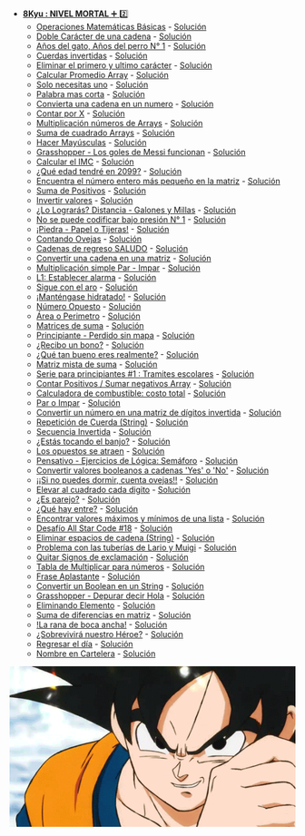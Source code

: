 + <a href="https://github.com/Roman31X/Ejercicios_CODEWARS-JAVA/tree/main/src/main/java/com/Ejercicio/ReadmeKyu/Kyu8">__8Kyu : NIVEL MORTAL__ :heavy_plus_sign: :two:</a>
    - <a href="https://www.codewars.com/kata/57356c55867b9b7a60000bd7/train/java">Operaciones Matemáticas Básicas</a> - <a href="https://github.com/Roman31X/Ejercicios_CODEWARS-JAVA/tree/main/src/main/java/com/Ejercicio/Kyu8/OperacionesBasicasMatematicas">Solución</a>
    - <a href="https://www.codewars.com/kata/56b1f01c247c01db92000076/train/java">Doble Carácter de una cadena</a> - <a href="https://github.com/Roman31X/Ejercicios_CODEWARS-JAVA/tree/main/src/main/java/com/Ejercicio/Kyu8/DobleCarcter">Solución</a>
    - <a href="https://www.codewars.com/kata/5a6663e9fd56cb5ab800008b/train/java">Años del gato, Años del perro N° 1</a> - <a href="https://github.com/Roman31X/Ejercicios_CODEWARS-JAVA/tree/main/src/main/java/com/Ejercicio/Kyu8/A%C3%B1os_Gatos_Perros">Solución</a>
    - <a href="https://www.codewars.com/kata/5168bb5dfe9a00b126000018/train/java">Cuerdas invertidas</a> - <a href="https://github.com/Roman31X/Ejercicios_CODEWARS-JAVA/tree/main/src/main/java/com/Ejercicio/Kyu8/CuerdasInvertidas">Solución</a>
    - <a href="https://www.codewars.com/kata/56bc28ad5bdaeb48760009b0/train/java">Eliminar el primero y ultimo carácter</a> - <a href="https://github.com/Roman31X/Ejercicios_CODEWARS-JAVA/tree/main/src/main/java/com/Ejercicio/Kyu8/RemoverPrimeroyUltimoCaracter">Solución</a>
    - <a href="https://www.codewars.com/kata/57a2013acf1fa5bfc4000921/train/java">Calcular Promedio Array</a> - <a href="https://github.com/Roman31X/Ejercicios_CODEWARS-JAVA/tree/main/src/main/java/com/Ejercicio/Kyu8/CalcularPromedioArray">Solución</a>
    - <a href="https://www.codewars.com/kata/57cc975ed542d3148f00015b/train/java">Solo necesitas uno</a> - <a href="https://github.com/Roman31X/Ejercicios_CODEWARS-JAVA/tree/main/src/main/java/com/Ejercicio/Kyu8/SoloNecesitoUno">Solución</a>
    - <a href="https://www.codewars.com/kata/57cebe1dc6fdc20c57000ac9/train/java">Palabra mas corta</a> - <a href="https://github.com/Roman31X/Ejercicios_CODEWARS-JAVA/tree/main/src/main/java/com/Ejercicio/Kyu8/PlabraMasCorta">Solución</a>
    - <a href="https://www.codewars.com/kata/544675c6f971f7399a000e79/train/java">Convierta una cadena en un numero</a> - <a href="https://github.com/Roman31X/Ejercicios_CODEWARS-JAVA/tree/main/src/main/java/com/Ejercicio/Kyu8/ConvertirCadenaANumero">Solución</a>
    - <a href="https://www.codewars.com/kata/5513795bd3fafb56c200049e/train/java">Contar por X</a> - <a href="https://github.com/Roman31X/Ejercicios_CODEWARS-JAVA/tree/main/src/main/java/com/Ejercicio/Kyu8/ContarporX">Solución</a>
    - <a href="https://www.codewars.com/kata/57f780909f7e8e3183000078/train/java">Multiplicación números de Arrays</a> - <a href="https://github.com/Roman31X/Ejercicios_CODEWARS-JAVA/tree/main/src/main/java/com/Ejercicio/Kyu8/MultiplicarNUmerosDeArray">Solución</a>
    - <a href="https://www.codewars.com/kata/515e271a311df0350d00000f/train/java">Suma de cuadrado Arrays</a> - <a href="https://github.com/Roman31X/Ejercicios_CODEWARS-JAVA/tree/main/src/main/java/com/Ejercicio/Kyu8/SumaDeCuadrados">Solución</a>
    - <a href="https://www.codewars.com/kata/57a0556c7cb1f31ab3000ad7/train/java">Hacer Mayúsculas</a> - <a href="https://github.com/Roman31X/Ejercicios_CODEWARS-JAVA/tree/main/src/main/java/com/Ejercicio/Kyu8/ConvertirAMayusculas">Solución</a>
    - <a href="https://www.codewars.com/kata/55f73be6e12baaa5900000d4/train/java">Grasshopper - Los goles de Messi funcionan</a> - <a href="https://github.com/Roman31X/Ejercicios_CODEWARS-JAVA/tree/main/src/main/java/com/Ejercicio/Kyu8/LosGolesDeMessi">Solución</a>
    - <a href="https://www.codewars.com/kata/57a429e253ba3381850000fb/train/java">Calcular el IMC</a> - <a href="https://github.com/Roman31X/Ejercicios_CODEWARS-JAVA/tree/main/src/main/java/com/Ejercicio/Kyu8/CalcularIMC">Solución</a>
    - <a href="https://www.codewars.com/kata/5761a717780f8950ce001473/train/java">¿Qué edad tendré en 2099?</a> - <a href="https://github.com/Roman31X/Ejercicios_CODEWARS-JAVA/tree/main/src/main/java/com/Ejercicio/Kyu8/CalcularEdad2099">Solución</a>
    - <a href="https://www.codewars.com/kata/55a2d7ebe362935a210000b2/train/java">Encuentra el número entero más pequeño en la matriz</a> - <a href="https://github.com/Roman31X/Ejercicios_CODEWARS-JAVA/tree/main/src/main/java/com/Ejercicio/Kyu8/EnteroMasPeque%C3%B1oArray">Solución</a>
    - <a href="https://www.codewars.com/kata/5715eaedb436cf5606000381/train/java">Suma de Positivos</a> - <a href="https://github.com/Roman31X/Ejercicios_CODEWARS-JAVA/tree/main/src/main/java/com/Ejercicio/Kyu8/SumaPositivosArray">Solución</a>
    - <a href="https://www.codewars.com/kata/5899dc03bc95b1bf1b0000ad/train/java">Invertir valores</a> - <a href="https://github.com/Roman31X/Ejercicios_CODEWARS-JAVA/tree/main/src/main/java/com/Ejercicio/Kyu8/InvertirValores">Solución</a>
    - <a href="https://www.codewars.com/kata/5861d28f124b35723e00005e/train/java">¿Lo Lograrás? Distancia - Galones y Millas</a> - <a href="https://github.com/Roman31X/Ejercicios_CODEWARS-JAVA/tree/main/src/main/java/com/Ejercicio/Kyu8/GalonesyMillas">Solución</a>
    - <a href="https://www.codewars.com/kata/53ee5429ba190077850011d4/train/java">No se puede codificar bajo presión N° 1</a> - <a href="https://github.com/Roman31X/Ejercicios_CODEWARS-JAVA/tree/main/src/main/java/com/Ejercicio/Kyu8/CodificarBajoPresion">Solución</a>
    - <a href="https://www.codewars.com/kata/5672a98bdbdd995fad00000f/train/java">¡Piedra - Papel o Tijeras!</a> - <a href="https://github.com/Roman31X/Ejercicios_CODEWARS-JAVA/tree/main/src/main/java/com/Ejercicio/Kyu8/PiedraPapelTijera">Solución</a>
    - <a href="https://www.codewars.com/kata/54edbc7200b811e956000556/train/java">Contando Ovejas</a> - <a href="https://github.com/Roman31X/Ejercicios_CODEWARS-JAVA/tree/main/src/main/java/com/Ejercicio/Kyu8/ContadorOvejas">Solución</a>
    - <a href="https://www.codewars.com/kata/55a70521798b14d4750000a4/train/java">Cadenas de regreso SALUDO</a> - <a href="https://github.com/Roman31X/Ejercicios_CODEWARS-JAVA/tree/main/src/main/java/com/Ejercicio/Kyu8/CadenasDeRegreso">Solución</a>
    - <a href="https://www.codewars.com/kata/57e76bc428d6fbc2d500036d/train/java">Convertir una cadena en una matriz</a> - <a href="https://github.com/Roman31X/Ejercicios_CODEWARS-JAVA/tree/main/src/main/java/com/Ejercicio/Kyu8/ConvertirCadenaMtriz">Solución</a>
    - <a href="https://www.codewars.com/kata/583710ccaa6717322c000105/train/java">Multiplicación simple Par - Impar</a> - <a href="https://github.com/Roman31X/Ejercicios_CODEWARS-JAVA/tree/main/src/main/java/com/Ejercicio/Kyu8/MultiplicacionSencilla">Solución</a>
    - <a href="https://www.codewars.com/kata/568dcc3c7f12767a62000038/train/java">L1: Establecer alarma</a> - <a href="https://github.com/Roman31X/Ejercicios_CODEWARS-JAVA/tree/main/src/main/java/com/Ejercicio/Kyu8/EstablecerAlarma">Solución</a>
    - <a href="https://www.codewars.com/kata/55cb632c1a5d7b3ad0000145/train/java">Sigue con el aro</a> - <a href="https://github.com/Roman31X/Ejercicios_CODEWARS-JAVA/tree/main/src/main/java/com/Ejercicio/Kyu8/SigueConElAro">Solución</a>
    - <a href="https://www.codewars.com/kata/582cb0224e56e068d800003c/train/java">¡Manténgase hidratado!</a> - <a href="https://github.com/Roman31X/Ejercicios_CODEWARS-JAVA/tree/main/src/main/java/com/Ejercicio/Kyu8/MantengaseHidratado">Solución</a>
    - <a href="https://www.codewars.com/kata/56dec885c54a926dcd001095/train/java">Número Opuesto</a> - <a href="https://github.com/Roman31X/Ejercicios_CODEWARS-JAVA/tree/main/src/main/java/com/Ejercicio/Kyu8/NumeroOpuesto">Solución</a>
    - <a href="https://www.codewars.com/kata/5ab6538b379d20ad880000ab/train/java">Área o Perimetro</a> - <a href="https://github.com/Roman31X/Ejercicios_CODEWARS-JAVA/tree/main/src/main/java/com/Ejercicio/Kyu8/AreaoPerimetro">Solución</a>
    - <a href="https://www.codewars.com/kata/53dc54212259ed3d4f00071c/train/java">Matrices de suma</a> - <a href="https://github.com/Roman31X/Ejercicios_CODEWARS-JAVA/tree/main/src/main/java/com/Ejercicio/Kyu8/MatricesDeSuma">Solución</a>
    - <a href="https://www.codewars.com/kata/57f781872e3d8ca2a000007e/train/java">Principiante - Perdido sin mapa</a> - <a href="https://github.com/Roman31X/Ejercicios_CODEWARS-JAVA/tree/main/src/main/java/com/Ejercicio/Kyu8/PerdidoSinMapa">Solución</a>
    - <a href="https://www.codewars.com/kata/56f6ad906b88de513f000d96/train/java">¿Recibo un bono?</a> - <a href="https://github.com/Roman31X/Ejercicios_CODEWARS-JAVA/tree/main/src/main/java/com/Ejercicio/Kyu8/ReciboUnBono">Solución</a>
    - <a href="https://www.codewars.com/kata/5601409514fc93442500010b/train/java">¿Qué tan bueno eres realmente?</a> - <a href="https://github.com/Roman31X/Ejercicios_CODEWARS-JAVA/tree/main/src/main/java/com/Ejercicio/Kyu8/QueTanBuenoEresRealmente">Solución</a>
    - <a href="https://www.codewars.com/kata/57eaeb9578748ff92a000009/train/java">Matriz mista de suma</a> - <a href="https://github.com/Roman31X/Ejercicios_CODEWARS-JAVA/tree/main/src/main/java/com/Ejercicio/Kyu8/MatrizMixtaDeSuma">Solución</a>
    - <a href="https://www.codewars.com/kata/55f9b48403f6b87a7c0000bd/train/java">Serie para principiantes #1 : Tramites escolares</a> - <a href="https://github.com/Roman31X/Ejercicios_CODEWARS-JAVA/tree/main/src/main/java/com/Ejercicio/Kyu8/PrincipiantesTramitesEscolar">Solución</a>
    - <a href="https://www.codewars.com/kata/576bb71bbbcf0951d5000044/train/java">Contar Positivos / Sumar negativos Array</a> - <a href="https://github.com/Roman31X/Ejercicios_CODEWARS-JAVA/tree/main/src/main/java/com/Ejercicio/Kyu8/ContarPositivosSumarNegativos">Solución</a>
    - <a href="https://www.codewars.com/kata/57b58827d2a31c57720012e8/train/java">Calculadora de combustible: costo total</a> - <a href="https://github.com/Roman31X/Ejercicios_CODEWARS-JAVA/tree/main/src/main/java/com/Ejercicio/Kyu8/CalculadoraCombustibleTotal">Solución</a>
    - <a href="https://www.codewars.com/kata/53da3dbb4a5168369a0000fe/train/java">Par o Impar</a> - <a href="https://github.com/Roman31X/Ejercicios_CODEWARS-JAVA/tree/main/src/main/java/com/Ejercicio/Kyu8/ParoImpar">Solución</a>
    - <a href="https://www.codewars.com/kata/5583090cbe83f4fd8c000051/train/java">Convertir un número en una matriz de dígitos invertida</a> - <a href="https://github.com/Roman31X/Ejercicios_CODEWARS-JAVA/tree/main/src/main/java/com/Ejercicio/Kyu8/InvertirDigitosMatris">Solución</a>
    - <a href="https://www.codewars.com/kata/57a0e5c372292dd76d000d7e/train/java">Repetición de Cuerda (String)</a> - <a href="https://github.com/Roman31X/Ejercicios_CODEWARS-JAVA/tree/main/src/main/java/com/Ejercicio/Kyu8/RepeticionCuerda">Solución</a>
    - <a href="https://www.codewars.com/kata/5a00e05cc374cb34d100000d/train/java">Secuencia Invertida</a> - <a href="https://github.com/Roman31X/Ejercicios_CODEWARS-JAVA/tree/main/src/main/java/com/Ejercicio/Kyu8/SecuenciaInvertida">Solución</a>
    - <a href="https://www.codewars.com/kata/53af2b8861023f1d88000832/train/java">¿Estás tocando el banjo?</a> - <a href="https://github.com/Roman31X/Ejercicios_CODEWARS-JAVA/tree/main/src/main/java/com/Ejercicio/Kyu8/EstasTocandoBanjo">Solución</a>
    - <a href="https://www.codewars.com/kata/555086d53eac039a2a000083/train/java">Los opuestos se atraen</a> - <a href="https://github.com/Roman31X/Ejercicios_CODEWARS-JAVA/tree/main/src/main/java/com/Ejercicio/Kyu8/LosOpuestosAtraen">Solución</a>
    - <a href="https://www.codewars.com/kata/58649884a1659ed6cb000072/train/java">Pensativo - Ejercicios de Lógica: Semáforo</a> - <a href="https://github.com/Roman31X/Ejercicios_CODEWARS-JAVA/tree/main/src/main/java/com/Ejercicio/Kyu8/EjercicioSemaforo">Solución</a>
    - <a href="https://www.codewars.com/kata/53369039d7ab3ac506000467/train/java">Convertir valores booleanos a cadenas 'Yes' o 'No'</a> - <a href="https://github.com/Roman31X/Ejercicios_CODEWARS-JAVA/tree/main/src/main/java/com/Ejercicio/Kyu8/ConviertaBooleanASiyNo">Solución</a>
    - <a href="https://www.codewars.com/kata/5b077ebdaf15be5c7f000077/train/java">¡¡Si no puedes dormir, cuenta ovejas!!</a> - <a href="https://github.com/Roman31X/Ejercicios_CODEWARS-JAVA/tree/main/src/main/java/com/Ejercicio/Kyu8/CuentaOvejas">Solución</a>
    - <a href="https://www.codewars.com/kata/546e2562b03326a88e000020/train/java">Elevar al cuadrado cada digito</a> - <a href="https://github.com/Roman31X/Ejercicios_CODEWARS-JAVA/tree/main/src/main/java/com/Ejercicio/Kyu8/CuadrarCadaDigito">Solución</a>
    - <a href="https://www.codewars.com/kata/555a67db74814aa4ee0001b5/train/java">¿Es parejo?</a> - <a href="https://github.com/Roman31X/Ejercicios_CODEWARS-JAVA/tree/main/src/main/java/com/Ejercicio/Kyu8/EsParejo">Solución</a>
    - <a href="https://www.codewars.com/kata/55ecd718f46fba02e5000029/train/java">¿Qué hay entre?</a> - <a href="https://github.com/Roman31X/Ejercicios_CODEWARS-JAVA/tree/main/src/main/java/com/Ejercicio/Kyu8/QueHayEntre">Solución</a>
    - <a href="https://www.codewars.com/kata/577a98a6ae28071780000989/train/java">Encontrar valores máximos y mínimos de una lista</a> - <a href="https://github.com/Roman31X/Ejercicios_CODEWARS-JAVA/tree/main/src/main/java/com/Ejercicio/Kyu8/ValoresMaximosMinimos">Solución</a>
    - <a href="https://www.codewars.com/kata/5865918c6b569962950002a1/train/java">Desafío All Star Code #18</a> - <a href="https://github.com/Roman31X/Ejercicios_CODEWARS-JAVA/tree/main/src/main/java/com/Ejercicio/Kyu8/DesafioAllStarCode">Solución</a>
    - <a href="https://www.codewars.com/kata/57eae20f5500ad98e50002c5/train/java">Eliminar espacios de cadena (String)</a> - <a href="https://github.com/Roman31X/Ejercicios_CODEWARS-JAVA/tree/main/src/main/java/com/Ejercicio/Kyu8/EliminarEspaciosCadena">Solución</a>
    - <a href="https://www.codewars.com/kata/56b29582461215098d00000f/train/java">Problema con las tuberías de Lario y Muigi</a> - <a href="https://github.com/Roman31X/Ejercicios_CODEWARS-JAVA/tree/main/src/main/java/com/Ejercicio/Kyu8/ProblemaTuberiasLariMuigi">Solución</a>
    - <a href="https://www.codewars.com/kata/57a0885cbb9944e24c00008e/train/java">Quitar Signos de exclamación</a> - <a href="https://github.com/Roman31X/Ejercicios_CODEWARS-JAVA/tree/main/src/main/java/com/Ejercicio/Kyu8/QuitarSignosExclamación">Solución</a>
    - <a href="https://www.codewars.com/kata/5a2fd38b55519ed98f0000ce/train/java">Tabla de Multiplicar para números</a> - <a href="https://github.com/Roman31X/Ejercicios_CODEWARS-JAVA/tree/main/src/main/java/com/Ejercicio/Kyu8/TablaMultiplicarN">Solución</a>
    - <a href="https://www.codewars.com/kata/53dc23c68a0c93699800041d/train/java">Frase Aplastante</a> - <a href="https://github.com/Roman31X/Ejercicios_CODEWARS-JAVA/tree/main/src/main/java/com/Ejercicio/Kyu8/FraseAplastante">Solución</a>
    - <a href="https://www.codewars.com/kata/551b4501ac0447318f0009cd/train/java">Convertir un Boolean en un String</a> - <a href="https://github.com/Roman31X/Ejercicios_CODEWARS-JAVA/tree/main/src/main/java/com/Ejercicio/Kyu8/ConvertirBooleanString">Solución</a>
    - <a href="https://www.codewars.com/kata/5625618b1fe21ab49f00001f/train/java">Grasshopper - Depurar decir Hola</a> - <a href="https://github.com/Roman31X/Ejercicios_CODEWARS-JAVA/tree/main/src/main/java/com/Ejercicio/Kyu8/DepurarDecirHola">Solución</a>
    - <a href="https://www.codewars.com/kata/5769b3802ae6f8e4890009d2/train/java">Eliminando Elemento</a> - <a href="https://github.com/Roman31X/Ejercicios_CODEWARS-JAVA/tree/main/src/main/java/com/Ejercicio/Kyu8/EliminandoElementos">Solución</a>
    - <a href="https://www.codewars.com/kata/5b73fe9fb3d9776fbf00009e/train/java">Suma de diferencias en matriz</a> - <a href="https://github.com/Roman31X/Ejercicios_CODEWARS-JAVA/tree/main/src/main/java/com/Ejercicio/Kyu8/SumaDiferenciaMatriz">Solución</a>
    - <a href="https://www.codewars.com/kata/57ec8bd8f670e9a47a000f89/train/java">!La rana de boca ancha!</a> - <a href="https://github.com/Roman31X/Ejercicios_CODEWARS-JAVA/tree/main/src/main/java/com/Ejercicio/Kyu8/SumaDiferenciaMatriz">Solución</a>
    - <a href="https://www.codewars.com/kata/59ca8246d751df55cc00014c/train/java">¿Sobrevivirá nuestro Héroe?</a> - <a href="https://github.com/Roman31X/Ejercicios_CODEWARS-JAVA/tree/main/src/main/java/com/Ejercicio/Kyu8/Sobevivira">Solución</a>
    - <a href="https://www.codewars.com/kata/59dd3ccdded72fc78b000b25/train/java">Regresar el día</a> - <a href="https://github.com/Roman31X/Ejercicios_CODEWARS-JAVA/tree/main/src/main/java/com/Ejercicio/Kyu8/RegresarElDia">Solución</a>
    - <a href="https://www.codewars.com/kata/570e8ec4127ad143660001fd/train/java">Nombre en Cartelera</a> - <a href="https://github.com/Roman31X/Ejercicios_CODEWARS-JAVA/tree/main/src/main/java/com/Ejercicio/Kyu8/NombreEnCartelera">Solución</a>
    
<div align="center">
    <img src="https://github.com/Roman31X/Ejercicios_CODEWARS-JAVA/blob/main/src/main/resources/Readme_Imagenes/Kyu8.gif"/>
</div> 